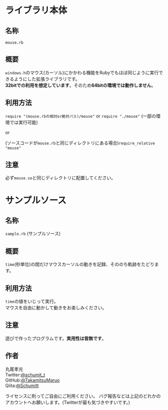 # ライブラリ本体
## 名称  
`mouse.rb` 

## 概要  
`windows.h`のマウス(カーソル)にかかわる機能をRubyでもほぼ同じように実行できるようにした拡張ライブラリです。  
**32bitでの利用を想定しています**。そのため**64bitの環境では動作しません**。  

## 利用方法  
`require "(mouse.rbの相対or絶対パス)/mouse"`  or  `require "./mouse"` (一部の環境では実行可能)  

or  

(ソースコードが`mouse.rb`と同じディレクトリにある場合)`require_relative "mouse"`  

## 注意  
必ず`mouse.so`と同じディレクトリに配置してください。  

# サンプルソース
## 名称  
`sample.rb` (サンプルソース)

## 概要  
`time`(秒単位)の間だけマウスカーソルの動きを記録、そののち軌跡をたどります。

## 利用方法  
`time`の値をいじって実行。  
マウスを自由に動かして動きをお楽しみください。

## 注意
遊びで作ったプログラムです。**実用性は皆無です**。  

## 作者  
丸尾孝光  
    Twitter:[@schumit_t](https://twitter.com/schumit_t)  
    GitHub:[@TakamitsuMaruo](https://github.com/TakamitsuMaruo)  
    Qiita:[@Schumitt](https://qiita.com/Schmitt)  

ライセンスに則ってご自由にご利用ください。
バグ報告などは上記のどれかのアカウントへお願いします。(Twitterが最も気づきやすいです。)
